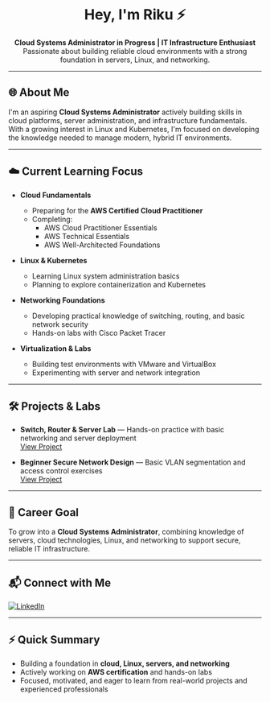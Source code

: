 <h1 align="center">Hey, I'm Riku ⚡</h1>
<p align="center">
  <b>Cloud Systems Administrator in Progress | IT Infrastructure Enthusiast</b><br>
  Passionate about building reliable cloud environments with a strong foundation in servers, Linux, and networking.
</p>

---

## 🌐 About Me

I'm an aspiring **Cloud Systems Administrator** actively building skills in cloud platforms, server administration, and infrastructure fundamentals. With a growing interest in Linux and Kubernetes, I'm focused on developing the knowledge needed to manage modern, hybrid IT environments.

---

## ☁️ Current Learning Focus

- **Cloud Fundamentals**  
  - Preparing for the **AWS Certified Cloud Practitioner**  
  - Completing:  
    - AWS Cloud Practitioner Essentials  
    - AWS Technical Essentials  
    - AWS Well-Architected Foundations  

- **Linux & Kubernetes**  
  - Learning Linux system administration basics  
  - Planning to explore containerization and Kubernetes  

- **Networking Foundations**  
  - Developing practical knowledge of switching, routing, and basic network security  
  - Hands-on labs with Cisco Packet Tracer  

- **Virtualization & Labs**  
  - Building test environments with VMware and VirtualBox  
  - Experimenting with server and network integration  

---

## 🛠️ Projects & Labs

- **Switch, Router & Server Lab** — Hands-on practice with basic networking and server deployment  
  [View Project](https://github.com/CyberSickoexe/switch-router-network)  

- **Beginner Secure Network Design** — Basic VLAN segmentation and access control exercises  
  [View Project](https://github.com/CyberSickoexe/secure-network-design-cisco)  

---

## 🎯 Career Goal

To grow into a **Cloud Systems Administrator**, combining knowledge of servers, cloud technologies, Linux, and networking to support secure, reliable IT infrastructure.

---

## 📬 Connect with Me

[![LinkedIn](https://img.shields.io/badge/LinkedIn-Profile-blue?logo=linkedin)](https://www.linkedin.com/in/riku-32ab26265/)

---

## ⚡ Quick Summary

- Building a foundation in **cloud, Linux, servers, and networking**  
- Actively working on **AWS certification** and hands-on labs  
- Focused, motivated, and eager to learn from real-world projects and experienced professionals  
